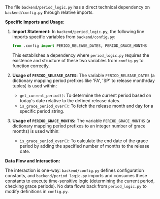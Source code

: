 The file `backend/period_logic.py` has a direct technical dependency on `backend/config.py` through relative imports.

**Specific Imports and Usage:**

1.  **Import Statement:**
    In `backend/period_logic.py`, the following line imports specific variables from `backend/config.py`:
    ```python
    from .config import PERIOD_RELEASE_DATES, PERIOD_GRACE_MONTHS
    ```
    This establishes a dependency where `period_logic.py` requires the existence and structure of these two variables from `config.py` to function correctly.

2.  **Usage of `PERIOD_RELEASE_DATES`:**
    The variable `PERIOD_RELEASE_DATES` (a dictionary mapping period prefixes like 'FA', 'SP' to release month/day tuples) is used within:
    *   `get_current_period()`: To determine the current period based on today's date relative to the defined release dates.
    *   `is_grace_period_over()`: To fetch the release month and day for a specific period string.

3.  **Usage of `PERIOD_GRACE_MONTHS`:**
    The variable `PERIOD_GRACE_MONTHS` (a dictionary mapping period prefixes to an integer number of grace months) is used within:
    *   `is_grace_period_over()`: To calculate the end date of the grace period by adding the specified number of months to the release date.

**Data Flow and Interaction:**

The interaction is one-way: `backend/config.py` defines configuration constants, and `backend/period_logic.py` imports and consumes these constants to execute time-sensitive logic (determining the current period, checking grace periods). No data flows back from `period_logic.py` to modify definitions in `config.py`.